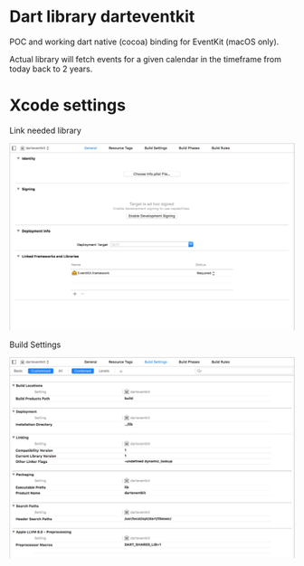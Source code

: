 Dart library darteventkit
=========================

POC and working dart native (cocoa) binding for EventKit (macOS only).

Actual library will fetch events for a given calendar in the timeframe from today back to 2 years.

Xcode settings
==============

Link needed library

![General Settings](doc/general.png)

Build Settings

![Build Settings](doc/build_settings.png)
